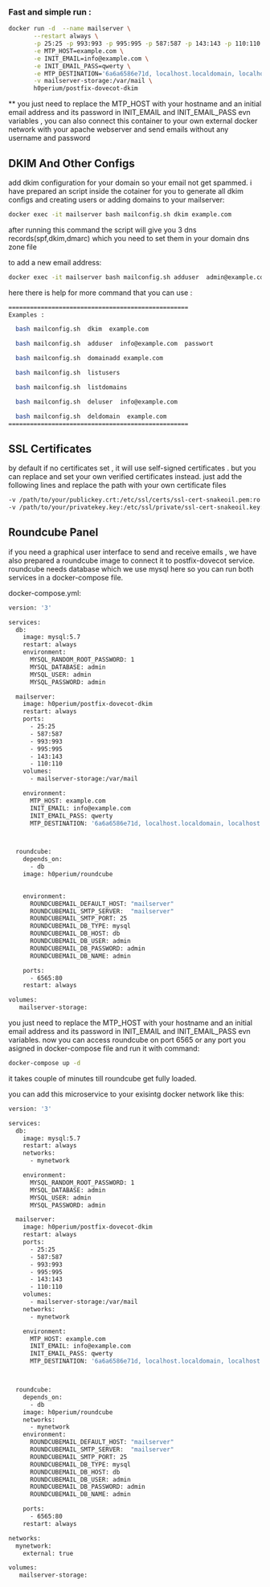 ### Fast and simple run :

```sh
docker run -d  --name mailserver \
       --restart always \
       -p 25:25 -p 993:993 -p 995:995 -p 587:587 -p 143:143 -p 110:110  \
       -e MTP_HOST=example.com \
       -e INIT_EMAIL=info@example.com \
       -e INIT_EMAIL_PASS=qwerty \
       -e MTP_DESTINATION='6a6a6586e71d, localhost.localdomain, localhost' \
       -v mailserver-storage:/var/mail \
       h0perium/postfix-dovecot-dkim
```

** you just need to replace the MTP_HOST  with your hostname and an initial email address and its password in INIT_EMAIL and INIT_EMAIL_PASS evn variables
, you can also connect this container to your own external docker network with your apache webserver and send emails without any username and password


## DKIM  And Other Configs

add dkim configuration for your domain so your email not get spammed. i have prepared an script inside the cotainer for you to generate all dkim configs and creating users or adding domains to your mailserver:

```sh
docker exec -it mailserver bash mailconfig.sh dkim example.com
```
after running this command the script will give you 3 dns records(spf,dkim,dmarc) which you need to set them in your domain dns zone file


to add a new email address:
```sh
docker exec -it mailserver bash mailconfig.sh adduser  admin@example.com
```

here there is help for more command that you can use :
```sh
==================================================
Examples : 

  bash mailconfig.sh  dkim  example.com

  bash mailconfig.sh  adduser  info@example.com  passwort

  bash mailconfig.sh  domainadd example.com

  bash mailconfig.sh  listusers

  bash mailconfig.sh  listdomains

  bash mailconfig.sh  deluser  info@example.com

  bash mailconfig.sh  deldomain  example.com
==================================================
```


## SSL Certificates

by default if no certificates set , it will use self-signed certificates . but you can replace and set your own verified certificates instead. just add the following lines and replace the path with your own certificate files
```sh
-v /path/to/your/publickey.crt:/etc/ssl/certs/ssl-cert-snakeoil.pem:ro \
-v /path/to/your/privatekey.key:/etc/ssl/private/ssl-cert-snakeoil.key:ro
```

## Roundcube Panel

if you need a graphical user interface to send and receive emails , we have also prepared a roundcube image to connect it to postfix-dovecot service. roundcube needs database which we use mysql here so you can run both services in a docker-compose file.

docker-compose.yml:
```sh
version: '3'

services:
  db:
    image: mysql:5.7
    restart: always
    environment:
      MYSQL_RANDOM_ROOT_PASSWORD: 1
      MYSQL_DATABASE: admin
      MYSQL_USER: admin
      MYSQL_PASSWORD: admin

  mailserver:
    image: h0perium/postfix-dovecot-dkim
    restart: always
    ports:
      - 25:25
      - 587:587
      - 993:993
      - 995:995
      - 143:143
      - 110:110
    volumes:
      - mailserver-storage:/var/mail

    environment:
      MTP_HOST: example.com
      INIT_EMAIL: info@example.com
      INIT_EMAIL_PASS: qwerty
      MTP_DESTINATION: '6a6a6586e71d, localhost.localdomain, localhost'



  roundcube:
    depends_on:
      - db
    image: h0perium/roundcube
  

    environment:
      ROUNDCUBEMAIL_DEFAULT_HOST: "mailserver"
      ROUNDCUBEMAIL_SMTP_SERVER:  "mailserver"
      ROUNDCUBEMAIL_SMTP_PORT: 25
      ROUNDCUBEMAIL_DB_TYPE: mysql
      ROUNDCUBEMAIL_DB_HOST: db
      ROUNDCUBEMAIL_DB_USER: admin
      ROUNDCUBEMAIL_DB_PASSWORD: admin
      ROUNDCUBEMAIL_DB_NAME: admin

    ports:
      - 6565:80
    restart: always

volumes:
   mailserver-storage:
```
you just need to replace the MTP_HOST  with your hostname and an initial email address and its password in INIT_EMAIL and INIT_EMAIL_PASS evn variables.
now you can access roundcube on port 6565 or any port you asigned in docker-compose file
and run it with command:

```sh
docker-compose up -d
```
it takes couple of minutes till roundcube get fully loaded.

you can add this microservice to your exisintg docker network like this:
```sh
version: '3'

services:
  db:
    image: mysql:5.7
    restart: always
    networks:
      - mynetwork

    environment:
      MYSQL_RANDOM_ROOT_PASSWORD: 1
      MYSQL_DATABASE: admin
      MYSQL_USER: admin
      MYSQL_PASSWORD: admin

  mailserver:
    image: h0perium/postfix-dovecot-dkim
    restart: always
    ports:
      - 25:25
      - 587:587
      - 993:993
      - 995:995
      - 143:143
      - 110:110
    volumes:
      - mailserver-storage:/var/mail
    networks:
      - mynetwork

    environment:
      MTP_HOST: example.com
      INIT_EMAIL: info@example.com
      INIT_EMAIL_PASS: qwerty
      MTP_DESTINATION: '6a6a6586e71d, localhost.localdomain, localhost'



  roundcube:
    depends_on:
      - db
    image: h0perium/roundcube
    networks:
      - mynetwork
    environment:
      ROUNDCUBEMAIL_DEFAULT_HOST: "mailserver"
      ROUNDCUBEMAIL_SMTP_SERVER:  "mailserver"
      ROUNDCUBEMAIL_SMTP_PORT: 25
      ROUNDCUBEMAIL_DB_TYPE: mysql
      ROUNDCUBEMAIL_DB_HOST: db
      ROUNDCUBEMAIL_DB_USER: admin
      ROUNDCUBEMAIL_DB_PASSWORD: admin
      ROUNDCUBEMAIL_DB_NAME: admin

    ports:
      - 6565:80
    restart: always

networks:
  mynetwork:
    external: true

volumes:
   mailserver-storage:

```

